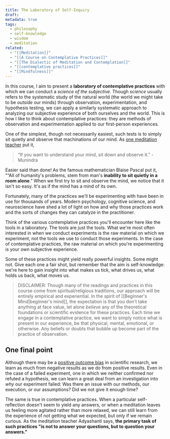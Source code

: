 ```yaml
---
title: The Laboratory of Self-Inquiry
draft: 
metadata: true
tags:
  - philosophy
  - self-knowledge
  - wisdom
  - meditation
related:
  - "[[Meditation]]"
  - "[[A Course on Contemplative Practices]]"
  - "[[The Dialectic of Meditation and Contemplation]]"
  - "[[contemplative practices]]"
  - "[[Mindfulness]]"
---
```


In this course, I aim to present a **laboratory of contemplative practices** with which we can conduct a *science of the subjective.* Though *science* usually refers to the systematic study of the natural world (the world we might take to be *outside* our minds) through observation, experimentation, and hypothesis testing, we can apply a similarly systematic approach to analyzing our subjective experience of both ourselves and the world. This is how I like to think about contemplative practices: they are methods of observation and experimentation applied to our first-person experiences. 

One of the simplest, though not necessarily easiest, such tests is to simply sit quietly and observe that machinations of our mind. As [one meditation teacher](https://www.buddhistinquiry.org/article/a-simple-turning-in-place-forty-years-in-the-dharma/) put it, 

> “If you want to understand your mind, sit down and observe it.” - Munindra

Easier said than done! As the famous mathematician Blaise Pascal put it, "“All of humanity's problems, stem from man's **inability to sit quietly in a room alone**.” When we first try to sit and observe the mind, we notice that it isn't so easy. It's as if the mind has a mind of its own. 

Fortunately, many of the practices we'll be experimenting with have been in use for thousands of years. Modern psychology, cognitive science, and neuroscience have shed a lot of light on how and why those practices work and the sorts of changes they can catalyze in the practitioner. 

Think of the various contemplative practices you'll encounter here like the tools in a laboratory. The tools are just the tools. What we're most often interested in when we conduct experiments is the raw material on which we experiment, not the tools we use to conduct those experiments. In the case of contemplative practices, the raw material on which you're experimenting is your own subjective experience. 

Some of these practices might yield really powerful insights. Some might not. Give each one a fair shot, but remember that the aim is self-knowledge: we're here to gain insight into what makes us tick, what drives us, what holds us back, what moves us. 

> DISCLAIMER: Though many of the readings and practices in this course come from spiritual/religious traditions, our approach will be entirely empirical and experiential. In the spirit of [[Beginner's Mind|beginner's mind]], the expectation is that you don't take anything at face value, let alone *believe* any of the theoretical foundations or scientific evidence for these practices. Each time we engage in a contemplative practice, we want to simply notice what is present in our experience, be that physical, mental, emotional, or otherwise. Any beliefs or doubts that bubble up become part of the practice of observation.

## One final point
Although there may be a [positive outcome bias](https://www.ncbi.nlm.nih.gov/pmc/articles/PMC5696751/) in scientific research, we learn as much from negative results as we do from positive results. Even in the case of a failed experiment, one in which we neither confirmed nor refuted a hypothesis, we can learn a great deal from an investigation into *why* our experiment failed: Was there an issue with our methods, our execution, or our assumptions? Did we not give it enough time? 

The same is true in contemplative practices. When a particular self-reflection doesn't seem to yield any answers, or when a meditation leaves us feeling more agitated rather than more relaxed, we can still learn from the experience of not getting what we expected, but only if we remain curious. As the meditation teacher Adyashanti says, **the primary task of such practices "is not to answer your questions, but to question your answers."**
